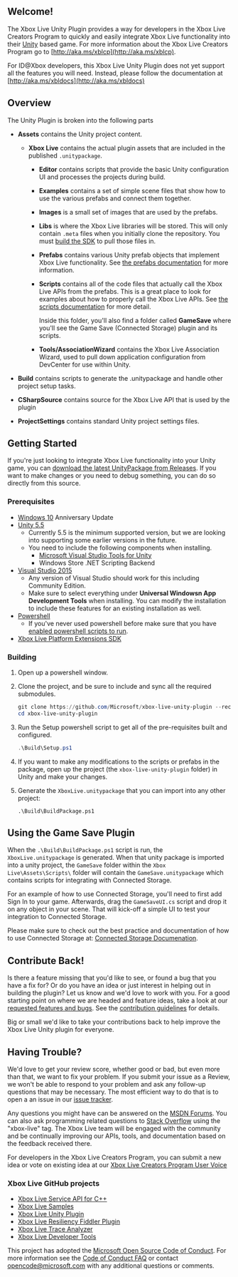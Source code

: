 ## Welcome!

The Xbox Live Unity Plugin provides a way for developers in the Xbox Live Creators Program to quickly and easily integrate Xbox Live functionality into their [Unity](https://unity3d.com/) based game.  For more information about the Xbox Live Creators Program go to [http://aka.ms/xblcp](http://aka.ms/xblcp).

For ID@Xbox developers, this Xbox Live Unity Plugin does not yet support all the features you will need.  Instead, please follow the documentation at [http://aka.ms/xbldocs](http://aka.ms/xbldocs)

## Overview
The Unity Plugin is broken into the following parts

* __Assets__ contains the Unity project content.
  * __Xbox Live__ contains the actual plugin assets that are included in the published `.unitypackage`.
    * __Editor__ contains scripts that provide the basic Unity configuration UI and processes the projects during build.
    * __Examples__ contains a set of simple scene files that show how to use the various prefabs and connect them together.
    * __Images__ is a small set of images that are used by the prefabs.
    * __Libs__ is where the Xbox Live libraries will be stored.  This will only contain `.meta` files when you initially clone the repository.  You must [build the SDK](#Getting_Started) to pull those files in.
    * __Prefabs__ contains various Unity prefab objects that implement Xbox Live functionality.  See [the prefabs documentation](prefabs.md) for more information.
    * __Scripts__ contains all of the code files that actually call the Xbox Live APIs from the prefabs.  This is a great place to look for examples about how to properly call the Xbox Live APIs. See [the scripts documentation](scripts.md) for more detail.

      Inside this folder, you'll also find a folder called __GameSave__ where you'll see the Game Save (Connected Storage) plugin and its scripts.
    * __Tools/AssociationWizard__ contains the Xbox Live Association Wizard, used to pull down application configuration from DevCenter for use within Unity.

* __Build__ contains scripts to generate the .unitypackage and handle other project setup tasks.
* __CSharpSource__ contains source for the Xbox Live API that is used by the plugin

* __ProjectSettings__ contains standard Unity project settings files.

## Getting Started
If you're just looking to integrate Xbox Live functionality into your Unity game, you can [download the latest UnityPackage from Releases](http://github.com/Microsoft/xbox-live-unity-plugin/releases/latest).  If you want to make changes or you need to debug something, you can do so directly from this source.

### Prerequisites

* [Windows 10](https://microsoft.com/windows) Anniversary Update
* [Unity 5.5](https://unity3d.com)
  * Currently 5.5 is the minimum supported version, but we are looking into supporting some earlier versions in the future.
  * You need to include the following components when installing.
    * [Microsoft Visual Studio Tools for Unity](https://marketplace.visualstudio.com/items?itemName=SebastienLebreton.VisualStudio2015ToolsforUnity)
    * Windows Store .NET Scripting Backend
* [Visual Studio 2015](https://www.visualstudio.com/)
  * Any version of Visual Studio should work for this including Community Edition.
  * Make sure to select everything under **Universal Windowsn App Development Tools** when installing.  You can modify the installation to include these features for an existing installation as well.
* [Powershell](https://microsoft.com/powershell)
  * If you've never used powershell before make sure that you have [enabled powershell scripts to run](https://technet.microsoft.com/en-us/library/ee176961.aspx).
* [Xbox Live Platform Extensions SDK](http://aka.ms/xblextsdk) 

### Building

1. Open up a powershell window.
2. Clone the project, and be sure to include and sync all the required submodules.

    ```powershell
    git clone https://github.com/Microsoft/xbox-live-unity-plugin --recursive
    cd xbox-live-unity-plugin
    ```
3. Run the Setup powershell script to get all of the pre-requisites built and configured.

    ```powershell
    .\Build\Setup.ps1
    ```

4. If you want to make any modifications to the scripts or prefabs in the package, open up the project (the `xbox-live-unity-plugin` folder) in Unity and make your changes.  

5. Generate the `XboxLive.unitypackage` that you can import into any other project:

    ```
    .\Build\BuildPackage.ps1
    ```

## Using the Game Save Plugin

When the ```.\Build\BuildPackage.ps1``` script is run, the `XboxLive.unitypackage` is generated. When that unity package is imported into a unity project, the `GameSave` folder within the `Xbox Live\Assets\Scripts\` folder will contain the `GameSave.unitypackage` which contains scripts for integrating with Connected Storage.

For an example of how to use Connected Storage, you'll need to first add Sign In to your game. Afterwards, drag the `GameSaveUI.cs` script and drop it on any object in your scene. That will kick-off a simple UI to test your integration to Connected Storage.

Please make sure to check out the best practice and documentation of how to use Connected Storage at: [Connected Storage Documenation](https://developer.microsoft.com/en-us/games/xbox/docs/xboxlive/storage-platform/connected-storage/connected-storage-technical-overview).

## Contribute Back!

Is there a feature missing that you'd like to see, or found a bug that you have a fix for? Or do you have an idea or just interest in helping out in building the plugin? Let us know and we'd love to work with you. For a good starting point on where we are headed and feature ideas, take a look at our [requested features and bugs](https://github.com/Microsoft/xbox-live-unity-plugin/issues). See the [contribution guidelines](CONTRIBUTING.MD) for details.

Big or small we'd like to take your contributions back to help improve the Xbox Live Unity plugin for everyone.

## Having Trouble?

We'd love to get your review score, whether good or bad, but even more than that, we want to fix your problem. If you submit your issue as a Review, we won't be able to respond to your problem and ask any follow-up questions that may be necessary. The most efficient way to do that is to open a an issue in our [issue tracker](https://github.com/Microsoft/xbox-live-unity-plugin/issues).  

Any questions you might have can be answered on the [MSDN Forums](https://social.msdn.microsoft.com/Forums/en-US/home?forum=xboxlivedev).  You can also ask programming related questions to [Stack Overflow](http://stackoverflow.com/questions/tagged/xbox-live) using the "xbox-live" tag.  The Xbox Live team will be engaged with the community and be continually improving our APIs, tools, and documentation based on the feedback received there.  

For developers in the Xbox Live Creators Program, you can submit a new idea or vote on existing idea at our [Xbox Live Creators Program User Voice](https://aka.ms/xblcpuv)

### Xbox Live GitHub projects
*   [Xbox Live Service API for C++](https://github.com/Microsoft/xbox-live-api)
*   [Xbox Live Samples](https://github.com/Microsoft/xbox-live-samples)
*   [Xbox Live Unity Plugin](https://github.com/Microsoft/xbox-live-unity-plugin)
*   [Xbox Live Resiliency Fiddler Plugin](https://github.com/Microsoft/xbox-live-resiliency-fiddler-plugin)
*   [Xbox Live Trace Analyzer](https://github.com/Microsoft/xbox-live-trace-analyzer)
*   [Xbox Live Developer Tools](https://github.com/Microsoft/xbox-live-developer-tools)

This project has adopted the [Microsoft Open Source Code of Conduct](https://opensource.microsoft.com/codeofconduct/). For more information see the [Code of Conduct FAQ](https://opensource.microsoft.com/codeofconduct/faq/) or contact [opencode@microsoft.com](mailto:opencode@microsoft.com) with any additional questions or comments.
